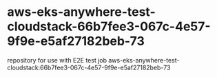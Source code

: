# aws-eks-anywhere-test-cloudstack-66b7fee3-067c-4e57-9f9e-e5af27182beb-73
repository for use with E2E test job aws-eks-anywhere-test-cloudstack:66b7fee3-067c-4e57-9f9e-e5af27182beb-73
